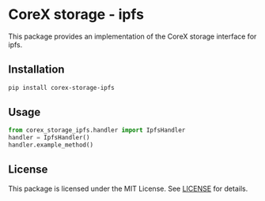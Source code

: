 # CoreX storage - ipfs

This package provides an implementation of the CoreX storage interface for ipfs.

## Installation
~~~bash
pip install corex-storage-ipfs
~~~

## Usage
~~~python
from corex_storage_ipfs.handler import IpfsHandler
handler = IpfsHandler()
handler.example_method()
~~~

## License
This package is licensed under the MIT License. See [LICENSE](../LICENSE) for details.
